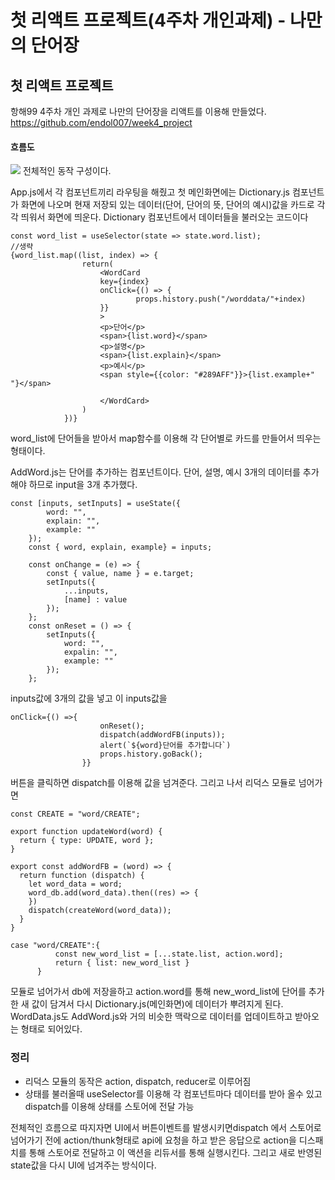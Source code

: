 # 첫 리액트 프로젝트(4주차 개인과제) - 나만의 단어장
## 첫 리액트 프로젝트
항해99 4주차 개인 과제로 나만의 단어장을 리액트를 이용해 만들었다.
https://github.com/endol007/week4_project

#### 흐름도
![](https://images.velog.io/images/endol007/post/65b437bf-0e40-40d5-a973-ab8683c00e2f/7DA9560D-A9E3-4AF4-B8B2-031D2D1CB835.jpeg)
전체적인 동작 구성이다.

App.js에서 각 컴포넌트끼리 라우팅을 해줬고 첫 메인화면에는 Dictionary.js 컴포넌트가 화면에 나오며 현재 저장되 있는 데이터(단어, 단어의 뜻, 단어의 예시)값을 카드로 각각 띄워서 화면에 띄운다. Dictionary 컴포넌트에서 데이터들을 불러오는 코드이다 
```
const word_list = useSelector(state => state.word.list);
//생략
{word_list.map((list, index) => {
                return(
                    <WordCard 
                    key={index}
                    onClick={() => {
                            props.history.push("/worddata/"+index)
                    }}
                    >
                    <p>단어</p>
                    <span>{list.word}</span>
                    <p>설명</p>
                    <span>{list.explain}</span>
                    <p>예시</p>
                    <span style={{color: "#289AFF"}}>{list.example+" "}</span>
                    
                    </WordCard>
                )
            })}
```
word_list에 단어들을 받아서 map함수를 이용해 각 단어별로 카드를 만들어서 띄우는 형태이다.

AddWord.js는 단어를 추가하는 컴포넌트이다. 단어, 설명, 예시 3개의 데이터를 추가해야 하므로 input을 3개 추가했다. 
```
const [inputs, setInputs] = useState({
        word: "",
        explain: "",
        example: ""
    });
    const { word, explain, example} = inputs;

    const onChange = (e) => {
        const { value, name } = e.target;
        setInputs({
            ...inputs,
            [name] : value
        });
    };
    const onReset = () => {
        setInputs({
            word: "",
            expalin: "",
            example: ""
        });
    };
```
inputs값에 3개의 값을 넣고 이 inputs값을 
```
onClick={() =>{
                    onReset();
                    dispatch(addWordFB(inputs));
                    alert(`${word}단어를 추가합니다`)
                    props.history.goBack();
                }}
```
버튼을 클릭하면 dispatch를 이용해 값을 넘겨준다.
그리고 나서 리덕스 모듈로 넘어가면
```
const CREATE = "word/CREATE";

export function updateWord(word) {
  return { type: UPDATE, word };
}

export const addWordFB = (word) => {
  return function (dispatch) {
    let word_data = word;
    word_db.add(word_data).then((res) => {
    })
    dispatch(createWord(word_data));
  }
}

case "word/CREATE":{
          const new_word_list = [...state.list, action.word];
          return { list: new_word_list }
      }
```
모듈로 넘어가서 db에 저장을하고 action.word를 통해 new_word_list에 단어를 추가한 새 값이 담겨서 다시 Dictionary.js(메인화면)에 데이터가 뿌려지게 된다.
WordData.js도 AddWord.js와 거의 비슷한 맥락으로 데이터를 업데이트하고 받아오는 형태로 되어있다.

### 정리
- 리덕스 모듈의 동작은 action, dispatch, reducer로 이루어짐
- 상태를 불러올때 useSelector를 이용해 각 컴포넌트마다 데이터를 받아 올수 있고 dispatch를 이용해 상태를 스토어에 전달 가능

전체적인 흐름으로 따지자면 UI에서 버튼이벤트를 발생시키면dispatch 에서 스토어로 넘어가기 전에 action/thunk형태로 api에 요청을 하고 받은 응답으로 action을 디스패치를 통해 스토어로 전달하고 이 액션을 리듀서를 통해 실행시킨다. 그리고 새로 반영된 state값을 다시 UI에 넘겨주는 방식이다.

